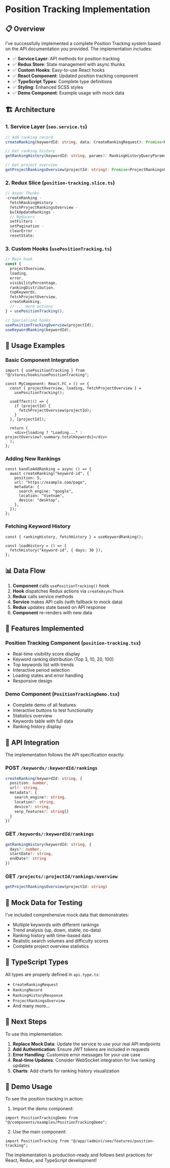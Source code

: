 # Position Tracking Implementation

## 📋 Overview

I've successfully implemented a complete Position Tracking system based on the API documentation you provided. The implementation includes:

- ✅ **Service Layer**: API methods for position tracking
- ✅ **Redux Store**: State management with async thunks
- ✅ **Custom Hooks**: Easy-to-use React hooks
- ✅ **React Component**: Updated position tracking component
- ✅ **TypeScript Types**: Complete type definitions
- ✅ **Styling**: Enhanced SCSS styles
- ✅ **Demo Component**: Example usage with mock data

## 🏗️ Architecture

### 1. Service Layer (`seo.service.ts`)

```typescript
// Add ranking record
createRanking(keywordId: string, data: CreateRankingRequest): Promise<RankingRecord>

// Get ranking history
getRankingHistory(keywordId: string, params?: RankingHistoryQueryParams): Promise<RankingHistoryResponse>

// Get project overview
getProjectRankingsOverview(projectId: string): Promise<ProjectRankingsOverview>
```

### 2. Redux Slice (`position-tracking.slice.ts`)

```typescript
// Async Thunks
-createRanking -
  fetchRankingHistory -
  fetchProjectRankingsOverview -
  bulkUpdateRankings -
  // Reducers
  setFilters -
  setPagination -
  clearError -
  resetState;
```

### 3. Custom Hooks (`usePositionTracking.ts`)

```typescript
// Main hook
const {
  projectOverview,
  loading,
  error,
  visibilityPercentage,
  rankingDistribution,
  topKeywords,
  fetchProjectOverview,
  createRanking,
  // ... more actions
} = usePositionTracking();

// Specialized hooks
usePositionTrackingOverview(projectId);
useKeywordRanking(keywordId);
```

## 🔧 Usage Examples

### Basic Component Integration

```tsx
import { usePositionTracking } from "@/stores/hooks/usePositionTracking";

const MyComponent: React.FC = () => {
  const { projectOverview, loading, fetchProjectOverview } =
    usePositionTracking();

  useEffect(() => {
    if (projectId) {
      fetchProjectOverview(projectId);
    }
  }, [projectId]);

  return (
    <div>{loading ? "Loading..." : projectOverview?.summary.totalKeywords}</div>
  );
};
```

### Adding New Rankings

```tsx
const handleAddRanking = async () => {
  await createRanking("keyword-id", {
    position: 5,
    url: "https://example.com/page",
    metadata: {
      search_engine: "google",
      location: "Vietnam",
      device: "desktop",
    },
  });
};
```

### Fetching Keyword History

```tsx
const { rankingHistory, fetchHistory } = useKeywordRanking();

const loadHistory = () => {
  fetchHistory("keyword-id", { days: 30 });
};
```

## 📊 Data Flow

1. **Component** calls `usePositionTracking()` hook
2. **Hook** dispatches Redux actions via `createAsyncThunk`
3. **Redux** calls service methods
4. **Service** makes API calls (with fallback to mock data)
5. **Redux** updates state based on API response
6. **Component** re-renders with new data

## 🎨 Features Implemented

### Position Tracking Component (`position-tracking.tsx`)

- Real-time visibility score display
- Keyword ranking distribution (Top 3, 10, 20, 100)
- Top keywords list with trends
- Interactive period selection
- Loading states and error handling
- Responsive design

### Demo Component (`PositionTrackingDemo.tsx`)

- Complete demo of all features
- Interactive buttons to test functionality
- Statistics overview
- Keywords table with full data
- Ranking history display

## 🔧 API Integration

The implementation follows the API specification exactly:

### POST `/keywords/:keywordId/rankings`

```typescript
createRanking(keywordId: string, {
  position: number,
  url?: string,
  metadata?: {
    search_engine?: string,
    location?: string,
    device?: string,
    serp_features?: string[]
  }
})
```

### GET `/keywords/:keywordId/rankings`

```typescript
getRankingHistory(keywordId: string, {
  days?: number,
  startDate?: string,
  endDate?: string
})
```

### GET `/projects/:projectId/rankings/overview`

```typescript
getProjectRankingsOverview(projectId: string)
```

## 🚀 Mock Data for Testing

I've included comprehensive mock data that demonstrates:

- Multiple keywords with different rankings
- Trend analysis (up, down, stable, no-data)
- Ranking history with time-based data
- Realistic search volumes and difficulty scores
- Complete project overview statistics

## 📝 TypeScript Types

All types are properly defined in `api.type.ts`:

- `CreateRankingRequest`
- `RankingRecord`
- `RankingHistoryResponse`
- `ProjectRankingsOverview`
- And many more...

## 🎯 Next Steps

To use this implementation:

1. **Replace Mock Data**: Update the service to use your real API endpoints
2. **Add Authentication**: Ensure JWT tokens are included in requests
3. **Error Handling**: Customize error messages for your use case
4. **Real-time Updates**: Consider WebSocket integration for live ranking updates
5. **Charts**: Add charts for ranking history visualization

## 📱 Demo Usage

To see the position tracking in action:

1. Import the demo component:

```tsx
import PositionTrackingDemo from "@/components/examples/PositionTrackingDemo";
```

2. Use the main component:

```tsx
import PositionTracking from "@/app/(admin)/seo/features/position-tracking";
```

The implementation is production-ready and follows best practices for React, Redux, and TypeScript development!
